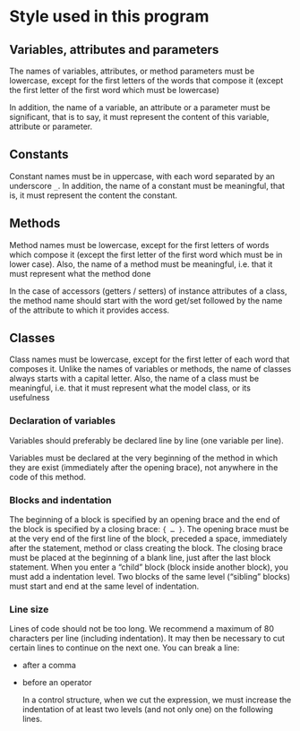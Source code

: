 # Style used in this program

## Variables, attributes and parameters
The names of variables, attributes, or method parameters must be lowercase, except
for the first letters of the words that compose it (except the first letter of the
first word which must be lowercase)

In addition, the name of a variable, an attribute or a parameter must be significant, that is to say, it must represent the content of this variable, attribute or parameter.

## Constants

Constant names must be in uppercase, with each word separated by an underscore `_`.
In addition, the name of a constant must be meaningful, that is, it must
represent the content the constant.

## Methods
Method names must be lowercase, except for the first letters of words
which compose it (except the first letter of the first word which must be in lower case).
Also, the name of a method must be meaningful, i.e. that it must represent what the
method done


In the case of accessors (getters / setters) of instance attributes of a class, the
method name should start with the word get/set followed by the name of the attribute to which
it provides access.

## Classes
Class names must be lowercase, except for the first letter of each
word that composes it. Unlike the names of variables or methods, the name of
classes always starts with a capital letter.
Also, the name of a class must be meaningful, i.e. that it must represent what the
model class, or its usefulness

### Declaration of variables

Variables should preferably be declared line by line (one variable per
line).

Variables must be declared at the very beginning of the method in which they are
exist (immediately after the opening brace), not anywhere in the code
of this method.

### Blocks and indentation

The beginning of a block is specified by an opening brace and the end of the block is specified by
a closing brace: `{ … }`.
The opening brace must be at the very end of the first line of the block, preceded
a space, immediately after the statement, method or class creating the block.
The closing brace must be placed at the beginning of a blank line, just after the last
block statement.
When you enter a “child” block (block inside another block), you must add a
indentation level. Two blocks of the same level (“sibling” blocks) must
start and end at the same level of indentation.

### Line size

Lines of code should not be too long. We recommend a maximum of 80
characters per line (including indentation). It may then be necessary to cut
certain lines to continue on the next one.
You can break a line:

* after a comma

* before an operator

   In a control structure, when we cut the expression, we must increase
   the indentation of at least two levels (and not only one) on the following lines.
